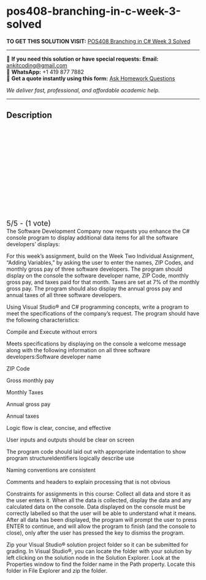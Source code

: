 # pos408-branching-in-c-week-3-solved
**TO GET THIS SOLUTION VISIT:** [POS408 Branching in C# Week 3 Solved](https://www.ankitcodinghub.com/product/pos408-branching-in-c-week-3-solved/)


---

📩 **If you need this solution or have special requests:** **Email:** ankitcoding@gmail.com  
📱 **WhatsApp:** +1 419 877 7882  
📄 **Get a quote instantly using this form:** [Ask Homework Questions](https://www.ankitcodinghub.com/services/ask-homework-questions/)

*We deliver fast, professional, and affordable academic help.*

---

<h2>Description</h2>



<div class="kk-star-ratings kksr-auto kksr-align-center kksr-valign-top" data-payload="{&quot;align&quot;:&quot;center&quot;,&quot;id&quot;:&quot;10834&quot;,&quot;slug&quot;:&quot;default&quot;,&quot;valign&quot;:&quot;top&quot;,&quot;ignore&quot;:&quot;&quot;,&quot;reference&quot;:&quot;auto&quot;,&quot;class&quot;:&quot;&quot;,&quot;count&quot;:&quot;1&quot;,&quot;legendonly&quot;:&quot;&quot;,&quot;readonly&quot;:&quot;&quot;,&quot;score&quot;:&quot;5&quot;,&quot;starsonly&quot;:&quot;&quot;,&quot;best&quot;:&quot;5&quot;,&quot;gap&quot;:&quot;4&quot;,&quot;greet&quot;:&quot;Rate this product&quot;,&quot;legend&quot;:&quot;5\/5 - (1 vote)&quot;,&quot;size&quot;:&quot;24&quot;,&quot;title&quot;:&quot;POS408 Branching in C# Week 3 Solved&quot;,&quot;width&quot;:&quot;138&quot;,&quot;_legend&quot;:&quot;{score}\/{best} - ({count} {votes})&quot;,&quot;font_factor&quot;:&quot;1.25&quot;}">

<div class="kksr-stars">

<div class="kksr-stars-inactive">
            <div class="kksr-star" data-star="1" style="padding-right: 4px">


<div class="kksr-icon" style="width: 24px; height: 24px;"></div>
        </div>
            <div class="kksr-star" data-star="2" style="padding-right: 4px">


<div class="kksr-icon" style="width: 24px; height: 24px;"></div>
        </div>
            <div class="kksr-star" data-star="3" style="padding-right: 4px">


<div class="kksr-icon" style="width: 24px; height: 24px;"></div>
        </div>
            <div class="kksr-star" data-star="4" style="padding-right: 4px">


<div class="kksr-icon" style="width: 24px; height: 24px;"></div>
        </div>
            <div class="kksr-star" data-star="5" style="padding-right: 4px">


<div class="kksr-icon" style="width: 24px; height: 24px;"></div>
        </div>
    </div>

<div class="kksr-stars-active" style="width: 138px;">
            <div class="kksr-star" style="padding-right: 4px">


<div class="kksr-icon" style="width: 24px; height: 24px;"></div>
        </div>
            <div class="kksr-star" style="padding-right: 4px">


<div class="kksr-icon" style="width: 24px; height: 24px;"></div>
        </div>
            <div class="kksr-star" style="padding-right: 4px">


<div class="kksr-icon" style="width: 24px; height: 24px;"></div>
        </div>
            <div class="kksr-star" style="padding-right: 4px">


<div class="kksr-icon" style="width: 24px; height: 24px;"></div>
        </div>
            <div class="kksr-star" style="padding-right: 4px">


<div class="kksr-icon" style="width: 24px; height: 24px;"></div>
        </div>
    </div>
</div>


<div class="kksr-legend" style="font-size: 19.2px;">
            5/5 - (1 vote)    </div>
    </div>
<div class="product-description">
The Software Development Company now requests you enhance the C# console program to display additional data items for all the software developers’ displays:

For this week’s assignment, build on the Week Two Individual Assignment, “Adding Variables,” by asking the user to enter the names, ZIP Codes, and monthly gross pay of three software developers.&nbsp;The program should display on the console the software developer name, ZIP Code, monthly gross pay, and taxes paid for that month. Taxes are set at 7% of the monthly gross pay.&nbsp;The program should also display the annual gross pay and annual taxes of all three software developers.

Using Visual Studio® and C# programming concepts, write a program to meet the specifications of the company’s request. The program should have the following characteristics:

Compile and Execute without errors

Meets specifications by displaying on the console a welcome message along with the following information on all three software developers:Software developer name

ZIP Code

Gross monthly pay

Monthly Taxes

Annual gross pay

Annual taxes

Logic flow is clear, concise, and effective

User inputs and outputs should be clear on screen

The program code should laid out with appropriate indentation to show program structureIdentifiers logically describe use

Naming conventions are consistent

Comments and headers to explain processing that is not obvious

Constraints&nbsp;for assignments in this course: Collect all data and store it as the user enters it. When all the data is collected, display the data and any calculated data on the console. Data displayed on the console must be correctly labelled so that the user will be able to understand what it means. After all data has been displayed, the program will prompt the user to press ENTER to continue, and will allow the program to finish (and the console to close), only after the user has pressed the key to dismiss the program.

Zip your Visual Studio® solution project folder so it can be submitted for grading. In Visual Studio®, you can locate the folder with your solution by left clicking on the solution node in the Solution Explorer. Look at the Properties window to find the folder name in the Path property. Locate this folder in File Explorer and zip the folder.

</div>
